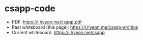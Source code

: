 # csapp-code
- PDF: https://i.hyeon.me/csapp.pdf
- Past whiteboard (this page): https://i.hyeon.me/csapp-archive
- Current whiteboard: https://i.hyeon.me/csapp
